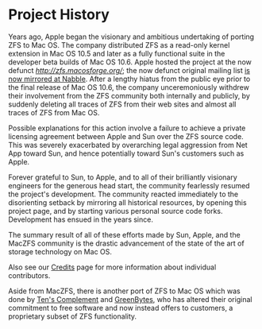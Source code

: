 # Project History #

Years ago, Apple began the visionary and ambitious undertaking of porting ZFS to Mac OS.  The company distributed ZFS as a read-only kernel extension in Mac OS 10.5 and later as a fully functional suite in the developer beta builds of Mac OS 10.6.  Apple hosted the project at the now defunct _http://zfs.macosforge.org/_; the now defunct original mailing list [is now mirrored at Nabble](http://mac-os-x-zfs-discuss.19757.n3.nabble.com/).  After a lengthy hiatus from the public eye prior to the final release of Mac OS 10.6, the company unceremoniously withdrew their involvement from the ZFS community both internally and publicly, by suddenly deleting all traces of ZFS from their web sites and almost all traces of ZFS from Mac OS.

Possible explanations for this action involve a failure to achieve a private licensing agreement between Apple and Sun over the ZFS source code.  This was severely exacerbated by overarching legal aggression from Net App toward Sun, and hence potentially toward Sun's customers such as Apple.

Forever grateful to Sun, to Apple, and to all of their brilliantly visionary engineers for the generous head start, the community fearlessly resumed the project's development.  The community reacted immediately to the disorienting setback by mirroring all historical resources, by opening this project page, and by starting various personal source code forks.  Development has ensued in the years since.

The summary result of all of these efforts made by Sun, Apple, and the MacZFS community is the drastic advancement of the state of the art of storage technology on Mac OS.

Also see our [Credits](Credits.md) page for more information about individual contributors.

Aside from MacZFS, there is another port of ZFS to Mac OS which was done by [Ten's Complement](TensComplement.md) and [GreenBytes](http://www.getgreenbytes.com/blog/bid/80758/GreenBytes-Welcomes-ZEVO-and-Don-Brady), who has altered their original commitment to free software and now instead offers to customers, a proprietary subset of ZFS functionality.